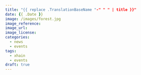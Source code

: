 ```yaml
---
title: "{{ replace .TranslationBaseName "-" " " | title }}"
date: {{ .Date }}
image: /images/forest.jpg
image_reference: 
image_url:
image_license:
categories:
  - news
  - events
tags:
  - xhain
  - events
draft: true
---
```

